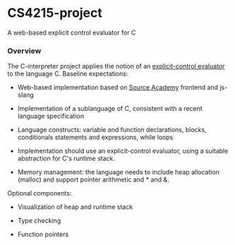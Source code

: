 # CS4215-project

A web-based explicit control evaluator for C

### Overview

The C-interpreter project applies the notion of an [explicit-control evaluator](https://sourceacademy.nus.edu.sg/sicpjs/5.4) to the language C. Baseline expectations:

- Web-based implementation based on [Source Academy](https://github.com/source-academy) frontend and js-slang

- Implementation of a sublanguage of C, consistent with a recent language specification

- Language constructs: variable and function declarations, blocks, conditionals statements and expressions, while loops

- Implementation should use an explicit-control evaluator, using a suitable abstraction for C's runtime stack.

- Memory management: the language needs to include heap allocation (malloc) and support pointer arithmetic and * and &.

Optional components:

- Visualization of heap and runtime stack

- Type checking

- Function pointers

